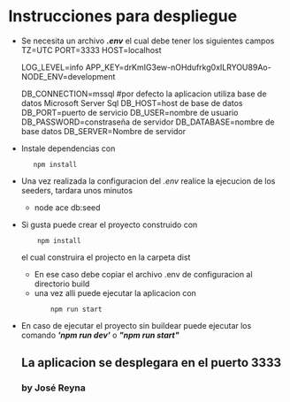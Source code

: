 
# Instrucciones para despliegue

- Se necesita un archivo ___.env___ el cual debe tener los siguientes campos
    TZ=UTC
    PORT=3333
    HOST=localhost

    LOG_LEVEL=info
    APP_KEY=drKmIG3ew-nOHdufrkg0xILRYOU89Ao-
    NODE_ENV=development

    DB_CONNECTION=mssql 
    #por defecto la aplicacion utiliza base de datos Microsoft Server Sql
    DB_HOST=host de base de datos
    DB_PORT=puerto de servicio
    DB_USER=nombre de usuario
    DB_PASSWORD=constraseña de servidor
    DB_DATABASE=nombre de base datos
    DB_SERVER=Nombre de servidor
- Instale dependencias con
     ```
        npm install
    ```
- Una vez realizada la configuracion del _.env_ realice la ejecucion de los seeders, tardara unos minutos
  - node ace db:seed
- Si gusta puede crear el proyecto construido con   
    ```
        npm install
    ``` 
    el cual construira el projecto en la carpeta dist
  - En ese caso debe copiar el archivo .env de configuracion al directorio build
  - una vez alli puede ejecutar la aplicacion con
    ```
        npm run start
    ``` 
- En caso de ejecutar el proyecto sin buildear puede ejecutar los comando ___'npm run dev'___ o ___"npm run start"___

    ## La aplicacion se desplegara en el puerto 3333
    ### by José Reyna